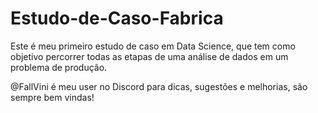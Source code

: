 # Estudo-de-Caso-Fabrica

Este é meu primeiro estudo de caso em Data Science, que tem como objetivo percorrer todas as etapas de uma análise de dados em um problema de produção.

@FallVini é meu user no Discord para dicas, sugestões e melhorias, são sempre bem vindas!

